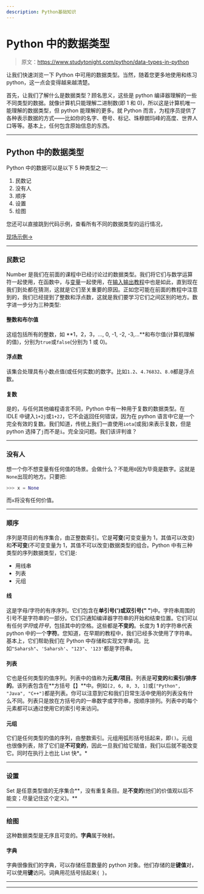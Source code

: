 ```yaml
---
description: Python基础知识
---
```


# Python 中的数据类型

> 原文：<https://www.studytonight.com/python/data-types-in-python>

让我们快速浏览一下 Python 中可用的数据类型。当然，随着您更多地使用和练习 python，这一点会变得越来越清楚。

首先，让我们了解什么是数据类型？顾名思义，这些是 python 编译器理解的一些不同类型的数据。就像计算机只能理解二进制数(即 1 和 0)，所以这是计算机唯一能理解的数据类型，但 python 能理解的更多。就 Python 而言，为程序员提供了各种表示数据的方式——比如你的名字、卷号、标记、珠穆朗玛峰的高度、世界人口等等。基本上，任何包含原始信息的东西。

* * *

## Python 中的数据类型

Python 中的数据可以是以下 5 种类型之一:

1.  民数记
2.  没有人
3.  顺序
4.  设置
5.  绘图

您还可以直接跳到代码示例，查看所有不同的数据类型的运行情况，

[现场示例→](/code/python/introduction-to-datatypes.php)

* * *

### 民数记

Number 是我们在前面的课程中已经讨论过的数据类型。我们将它们与数学运算符一起使用，在函数中，与[变量](variables-in-python)一起使用，在[输入输出教程](input-and-output)中也是如此，直到现在我们到处都在猜测，这就是它们至关重要的原因。正如您可能在前面的教程中注意到的，我们已经提到了整数和浮点数，这就是我们要学习它们之间区别的地方。数字进一步分为三种类型:

#### 整数和布尔值

这组包括所有的整数，如 **1，2，3，..., 0, -1, -2, -3,...**和布尔值(计算机理解的值)，分别为`true`或`false`(分别为 1 或 0)。

#### 浮点数

该集合处理具有小数点值(或任何实数)的数字。比如`1.2`、`4.76832`、`8.0`都是浮点数。

#### 复数

是的，与任何其他编程语言不同，Python 中有一种用于复数的数据类型。在 IDLE 中键入`1+2j`或`1+2J`，它不会返回任何错误，因为在 python 语言中它是一个完全有效的复数。我们知道，传统上我们一直使用`iota`(或我)来表示复数，但是 python 选择了`j`而不是`i`。完全没问题。我们该评判谁？

* * *

### 没有人

想一个你不想变量有任何值的场景。会做什么？不能用`0`因为毕竟是数字。这就是`None`出现的地方。只要把:

```py
>>> x = None
```

而`x`将没有任何价值。

* * *

### 顺序

序列是项目的有序集合，由正整数索引。它是**可变**(可变变量为 1，其值可以改变)和**不可变**(不可变变量为 1，其值不可以改变)数据类型的组合。Python 中有三种类型的序列数据类型，它们是:

*   用线串
*   列表
*   元组

#### 线

这是字母/字符的有序序列。它们包含在**单引号(')**或**双引号(" "**)中。字符串周围的引号不是字符串的一部分。它们只通知编译器字符串的开始和结束位置。它们可以有任何*字符*或*符号*，包括其中的空格。这些都是**不变的**。长度为 **1** 的字符串代表 python 中的一个**字符**。您知道，在早期的教程中，我们已经多次使用了字符串。基本上，它们帮助我们在 Python 中存储和实现文学单词。比如`"Saharsh"`、`'Saharsh'`、`"123"`、`'123'`都是字符串。

#### 列表

它也是任何类型的值序列。列表中的值称为**元素/项目**。列表是**可变的**和**索引/排序的**。该列表包含在**方括号【】**中。例如`[2, 6, 8, 3, 1]`或`["Python", "Java", "C++"]`都是列表。你可以注意到它和我们日常生活中使用的列表没有什么不同。列表只是放在方括号内的一串数字或字符串，按顺序排列。列表中的每个元素都可以通过使用它的索引号来访问。

#### 元组

它们是任何类型的值的序列，由整数索引。元组用弧形括号括起来，即`()`。元组也很像列表，除了它们是**不可变的**，因此一旦我们给它赋值，我们以后就不能改变它。同时在执行上也比 List 快*。*

* * *

### 设置

Set 是任意类型值的无序集合**，没有重复条目。是**不变的**(他们的价值观以后不能变；尽量记住这个定义)。**

 *** * *

### 绘图

这种数据类型是无序且可变的。**字典**属于映射。

#### 字典

字典很像我们的字典，可以存储任意数量的 python 对象。他们存储的是**键值**对，可以使用**键**访问。词典用花括号括起来`{ }`。

* * *

* * ***